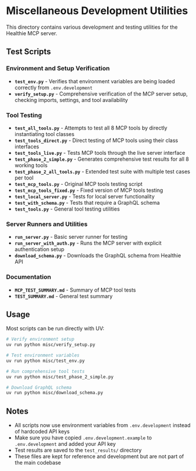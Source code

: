 # Miscellaneous Development Utilities

This directory contains various development and testing utilities for the Healthie MCP server.

## Test Scripts

### Environment and Setup Verification

- **`test_env.py`** - Verifies that environment variables are being loaded correctly from `.env.development`
- **`verify_setup.py`** - Comprehensive verification of the MCP server setup, checking imports, settings, and tool availability

### Tool Testing

- **`test_all_tools.py`** - Attempts to test all 8 MCP tools by directly instantiating tool classes
- **`test_tools_direct.py`** - Direct testing of MCP tools using their class interfaces
- **`test_tools_live.py`** - Tests MCP tools through the live server interface
- **`test_phase_2_simple.py`** - Generates comprehensive test results for all 8 working tools
- **`test_phase_2_all_tools.py`** - Extended test suite with multiple test cases per tool
- **`test_mcp_tools.py`** - Original MCP tools testing script
- **`test_mcp_tools_fixed.py`** - Fixed version of MCP tools testing
- **`test_local_server.py`** - Tests for local server functionality
- **`test_with_schema.py`** - Tests that require a GraphQL schema
- **`test_tools.py`** - General tool testing utilities

### Server Runners and Utilities

- **`run_server.py`** - Basic server runner for testing
- **`run_server_with_auth.py`** - Runs the MCP server with explicit authentication setup
- **`download_schema.py`** - Downloads the GraphQL schema from Healthie API

### Documentation

- **`MCP_TEST_SUMMARY.md`** - Summary of MCP tool tests
- **`TEST_SUMMARY.md`** - General test summary

## Usage

Most scripts can be run directly with UV:

```bash
# Verify environment setup
uv run python misc/verify_setup.py

# Test environment variables
uv run python misc/test_env.py

# Run comprehensive tool tests
uv run python misc/test_phase_2_simple.py

# Download GraphQL schema
uv run python misc/download_schema.py
```

## Notes

- All scripts now use environment variables from `.env.development` instead of hardcoded API keys
- Make sure you have copied `.env.development.example` to `.env.development` and added your API key
- Test results are saved to the `test_results/` directory
- These files are kept for reference and development but are not part of the main codebase